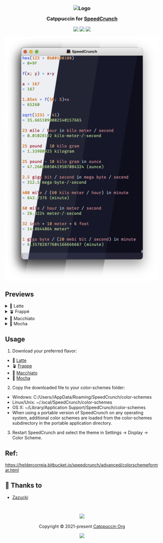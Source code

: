 <h3 align="center">
	<img src="https://raw.githubusercontent.com/catppuccin/catppuccin/main/assets/logos/exports/1544x1544_circle.png" width="100" alt="Logo"/><br/>
	<img src="https://raw.githubusercontent.com/catppuccin/catppuccin/main/assets/misc/transparent.png" height="30" width="0px"/>
	Catppuccin for <a href="https://heldercorreia.bitbucket.io/speedcrunch/index.html">SpeedCrunch</a>
	<img src="https://raw.githubusercontent.com/catppuccin/catppuccin/main/assets/misc/transparent.png" height="30" width="0px"/>
</h3>

<p align="center">
	<a href="https://github.com/catppuccin/speedcrunch/stargazers"><img src="https://img.shields.io/github/stars/catppuccin/speedcrunch?colorA=363a4f&colorB=b7bdf8&style=for-the-badge"></a>
	<a href="https://github.com/catppuccin/speedcrunch/issues"><img src="https://img.shields.io/github/issues/catppuccin/speedcrunch?colorA=363a4f&colorB=f5a97f&style=for-the-badge"></a>
	<a href="https://github.com/catppuccin/speedcrunch/contributors"><img src="https://img.shields.io/github/contributors/catppuccin/speedcrunch?colorA=363a4f&colorB=a6da95&style=for-the-badge"></a>
</p>

<p align="center">
  <img src="assets/preview.webp"/>
</p>

## Previews

<details>
<summary>🌻 Latte</summary>
<img src="assets/latte.png"/>
</details>
<details>
<summary>🪴 Frappé</summary>
<img src="assets/frappe.png"/>
</details>
<details>
<summary>🌺 Macchiato</summary>
<img src="assets/macchiato.png"/>
</details>
<details>
<summary>🌿 Mocha</summary>
<img src="assets/mocha.png"/>
</details>

## Usage

1. Download your preferred flavor:

- 🌻 [Latte](./themes/Latte.json?raw=1)
- 🪴 [Frappe](./themes/Frappe.json?raw=1)
- 🌺 [Macchiato](./themes/Macchiato.json?raw=1)
- 🌿 [Mocha](./themes/Mocha.json?raw=1)

2. Copy the downloaded file to your color-schemes folder:

- Windows: C:/Users/<USERNAME>/AppData/Roaming/SpeedCrunch/color-schemes
- Linux/Unix: ~/.local/SpeedCrunch/color-schemes
- OS X: ~/Library/Application Support/SpeedCrunch/color-schemes
- When using a portable version of SpeedCrunch on any operating system, additional color schemes are loaded from the color-schemes subdirectory in the portable application directory.

3. Restart SpeedCrunch and select the theme in Settings -> Display -> Color Scheme.

## Ref:
https://heldercorreia.bitbucket.io/speedcrunch/advanced/colorschemeformat.html

## 💝 Thanks to

- [Zazucki](https://github.com/zazucki)

&nbsp;

<p align="center">
	<img src="https://raw.githubusercontent.com/catppuccin/catppuccin/main/assets/footers/gray0_ctp_on_line.svg?sanitize=true" />
</p>

<p align="center">
	Copyright &copy; 2021-present <a href="https://github.com/catppuccin" target="_blank">Catppuccin Org</a>
</p>

<p align="center">
	<a href="https://github.com/catppuccin/catppuccin/blob/main/LICENSE"><img src="https://img.shields.io/static/v1.svg?style=for-the-badge&label=License&message=MIT&logoColor=d9e0ee&colorA=363a4f&colorB=b7bdf8"/></a>
</p>
